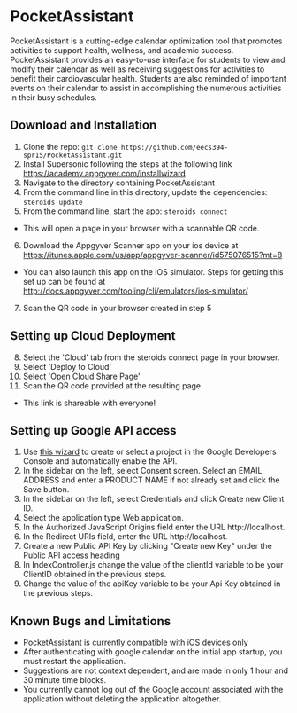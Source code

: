 # PocketAssistant
PocketAssistant is a cutting-edge calendar optimization tool that promotes activities to support health, wellness, and academic success.
PocketAssistant provides an easy-to-use interface for students to view and modify their calendar as well as receiving suggestions for activities to benefit their cardiovascular health. Students are also reminded of important events on their calendar to assist in accomplishing the numerous activities in their busy schedules.

## Download and Installation
1. Clone the repo: `git clone https://github.com/eecs394-spr15/PocketAssistant.git`
2. Install Supersonic following the steps at the following link https://academy.appgyver.com/installwizard
3. Navigate to the directory containing PocketAssistant
4. From the command line in this directory, update the dependencies: `steroids update`
5. From the command line, start the app: `steroids connect`
  - This will open a page in your browser with a scannable QR code.
6. Download the Appgyver Scanner app on your ios device at https://itunes.apple.com/us/app/appgyver-scanner/id575076515?mt=8
  - You can also launch this app on the iOS simulator. Steps for getting this set up can be found at http://docs.appgyver.com/tooling/cli/emulators/ios-simulator/
7. Scan the QR code in your browser created in step 5

## Setting up Cloud Deployment 
8. Select the 'Cloud' tab from the steroids connect page in your browser.
9. Select 'Deploy to Cloud'
10. Select 'Open Cloud Share Page'
11. Scan the QR code provided at the resulting page
  - This link is shareable with everyone!

## Setting up Google API access
1. Use [this wizard](https://console.developers.google.com/start/api?id=calendar) to create or select a project in the Google Developers Console and automatically enable the API.
2. In the sidebar on the left, select Consent screen. Select an EMAIL ADDRESS and enter a PRODUCT NAME if not already set and click the Save button.
3. In the sidebar on the left, select Credentials and click Create new Client ID.
4. Select the application type Web application.
5. In the Authorized JavaScript Origins field enter the URL http://localhost.
6. In the Redirect URIs field, enter the URL http://localhost.
7. Create a new Public API Key by clicking "Create new Key" under the Public API access heading
8. In IndexController.js change the value of the clientId variable to be your ClientID obtained in the previous steps.
9. Change the value of the apiKey variable to be your Api Key obtained in the previous steps.

## Known Bugs and Limitations
- PocketAssistant is currently compatible with iOS devices only
- After authenticating with google calendar on the initial app startup, you must restart the application.
- Suggestions are not context dependent, and are made in only 1 hour and 30 minute time blocks.
- You currently cannot log out of the Google account associated with the application without deleting the application altogether.
